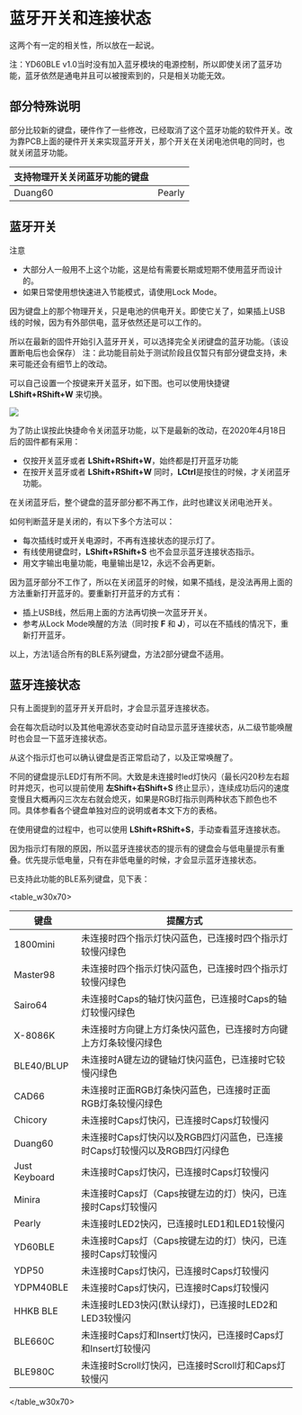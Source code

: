 # 蓝牙开关和连接状态

这两个有一定的相关性，所以放在一起说。

注：YD60BLE v1.0当时没有加入蓝牙模块的电源控制，所以即使关闭了蓝牙功能，蓝牙依然是通电并且可以被搜索到的，只是相关功能无效。


## 部分特殊说明

部分比较新的键盘，硬件作了一些修改，已经取消了这个蓝牙功能的软件开关。改为靠PCB上面的硬件开关来实现蓝牙开关，那个开关在关闭电池供电的同时，也就关闭蓝牙功能。

| 支持物理开关关闭蓝牙功能的键盘 ||
| --- | --- |
| Duang60 | Pearly |


## 蓝牙开关
<html><div class="attention">
<subtitle>注意</subtitle>
<ul><li>大部分人一般用不上这个功能，这是给有需要长期或短期不使用蓝牙而设计的。</li>
<li>如果日常使用想快速进入节能模式，请使用Lock Mode。</li><ul>
</div></html>

因为键盘上的那个物理开关，只是电池的供电开关。即使它关了，如果插上USB线的时候，因为有外部供电，蓝牙依然还是可以工作的。

所以在最新的固件开始引入蓝牙开关，可以选择完全关闭键盘的蓝牙功能。（该设置断电后也会保存）
  注：此功能目前处于测试阶段且仅暂只有部分键盘支持，未来可能还会有细节上的改动。

可以自己设置一个按键来开关蓝牙，如下图。也可以使用快捷键 **LShift+RShift+W** 来切换。

<div style="width: 550px">

![](/assets/conection_01.png?550)
</div>

为了防止误按此快捷命令关闭蓝牙功能，以下是最新的改动，在2020年4月18日后的固件都有采用：
  - 仅按开关蓝牙或者 **LShift+RShift+W**，始终都是打开蓝牙功能
  - 在按开关蓝牙或者 **LShift+RShift+W** 同时，**LCtrl**是按住的时候，才关闭蓝牙功能。

在关闭蓝牙后，整个键盘的蓝牙部分都不再工作，此时也建议关闭电池开关。

如何判断蓝牙是关闭的，有以下多个方法可以：
  - 每次插线时或开关电源时，不再有连接状态的提示灯了。
  - 有线使用键盘时，**LShift+RShift+S** 也不会显示蓝牙连接状态指示。
  - 用文字输出电量功能，电量输出是12，永远不会再更新。

因为蓝牙部分不工作了，所以在关闭蓝牙的时候，如果不插线，是没法再用上面的方法重新打开蓝牙的。要重新打开蓝牙的方式有：
  - 插上USB线，然后用上面的方法再切换一次蓝牙开关。
  - 参考从Lock Mode唤醒的方法（同时按 **F** 和 **J**），可以在不插线的情况下，重新打开蓝牙。

以上，方法1适合所有的BLE系列键盘，方法2部分键盘不适用。


## 蓝牙连接状态

只有上面提到的蓝牙开关开启时，才会显示蓝牙连接状态。

会在每次启动时以及其他电源状态变动时自动显示蓝牙连接状态，从二级节能唤醒时也会显一下蓝牙连接状态。

从这个指示灯也可以确认键盘是否正常启动了，以及正常唤醒了。

不同的键盘提示LED灯有所不同。大致是未连接时led灯快闪（最长闪20秒左右超时并熄灭，也可以提前使用 **左Shift+右Shift+S** 终止显示），连续成功后闪的速度变慢且大概再闪三次左右就会熄灭，如果是RGB灯指示则两种状态下颜色也不同。具体参看各个键盘单独对应的说明或者本文下方的表格。

在使用键盘的过程中，也可以使用 **LShift+RShift+S**，手动查看蓝牙连接状态。

因为指示灯有限的原因，所以蓝牙连接状态的提示有的键盘会与低电量提示有重叠。优先提示低电量，只有在非低电量的时候，才会显示蓝牙连接状态。

已支持此功能的BLE系列键盘，见下表：

<table_w30x70>

| 键盘 | 提醒方式 |
| --- | ---- |
| 1800mini | 未连接时四个指示灯快闪蓝色，已连接时四个指示灯较慢闪绿色 |
| Master98 | 未连接时四个指示灯快闪蓝色，已连接时四个指示灯较慢闪绿色 |
| Sairo64 | 未连接时Caps的轴灯快闪蓝色，已连接时Caps的轴灯较慢闪绿色 |
| X-8086K | 未连接时方向键上方灯条快闪蓝色，已连接时方向键上方灯条较慢闪绿色 |
| BLE40/BLUP | 未连接时A键左边的键轴灯快闪蓝色，已连接时它较慢闪绿色 |
| CAD66 | 未连接时正面RGB灯条快闪蓝色，已连接时正面RGB灯条较慢闪绿色 |
| Chicory| 未连接时Caps灯快闪，已连接时Caps灯较慢闪 |
| Duang60| 未连接时Caps灯快闪以及RGB四灯闪蓝色，已连接时Caps灯较慢闪以及RGB四灯闪绿色 |
| Just Keyboard| 未连接时Caps灯快闪，已连接时Caps灯较慢闪 |
| Minira | 未连接时Caps灯（Caps按键左边的灯）快闪，已连接时Caps灯较慢闪 |
| Pearly| 未连接时LED2快闪，已连接时LED1和LED1较慢闪 |
| YD60BLE | 未连接时Caps灯（Caps按键左边的灯）快闪，已连接时Caps灯较慢闪 |
| YDP50| 未连接时Caps灯快闪，已连接时Caps灯较慢闪 |
| YDPM40BLE| 未连接时Caps灯快闪，已连接时Caps灯较慢闪 |
| HHKB BLE | 未连接时LED3快闪(默认绿灯)，已连接时LED2和LED3较慢闪 |
| BLE660C | 未连接时Caps灯和Insert灯快闪，已连接时Caps灯和Insert灯较慢闪 |
| BLE980C | 未连接时Scroll灯快闪，已连接时Scroll灯和Caps灯较慢闪 |

</table_w30x70>

